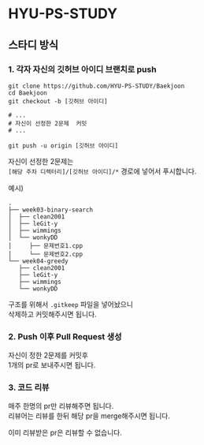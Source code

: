 # HYU-PS-STUDY


## 스타디 방식

### 1. 각자 자신의 깃허브 아이디 브랜치로 push

```shell
git clone https://github.com/HYU-PS-STUDY/Baekjoon
cd Baekjoon
git checkout -b [깃허브 아이디]

# ...
# 자신이 선정한 2문제  커밋
# ...

git push -u origin [깃허브 아이디]
```

자신이 선정한 2문제는  
`[해당 주차 디렉터리]/[깃허브 아이디]/*` 경로에 넣어서 푸시합니다.

예시)

```shell
.
├── week03-binary-search
│  ├── clean2001
│  ├── leGit-y
│  ├── wimmings
│  └── wonkyDD
│     ├── 문제번호1.cpp
│     └── 문제번호2.cpp
└── week04-greedy
   ├── clean2001
   ├── leGit-y
   ├── wimmings
   └── wonkyDD
```

구조를 위해서 `.gitkeep` 파일을 넣어놨으니  
삭제하고 커밋해주시면 됩니다.


### 2. Push 이후 Pull Request 생성

자신이 정한 2문제를 커밋후  
1개의 pr로 보내주시면 됩니다.


### 3. 코드 리뷰

매주 한명의 pr만 리뷰해주면 됩니다.  
리뷰어는 리뷰를 한뒤 해당 pr을 merge해주시면 됩니다.

이미 리뷰받은 pr은 리뷰할 수 없습니다.
